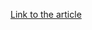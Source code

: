 [Link to the article](https://www.securityweek.com/north-korean-hackers-target-macos-users-with-fake-crypto-pdfs/)
